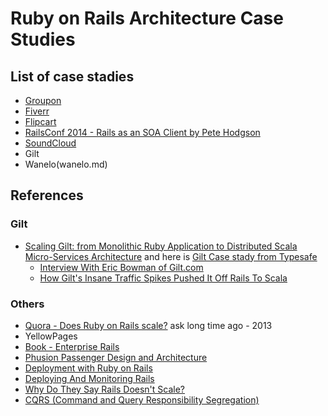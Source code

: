 # Ruby on Rails Architecture Case Studies

## List of case stadies
- [Groupon](groupon.md)
- [Fiverr](fiverr.md)
- [Flipcart](flipcart.md)
- [RailsConf 2014 - Rails as an SOA Client by Pete Hodgson](rails-as-an-soa-client-by-pete-hodgson.md)
- [SoundCloud](soubdcloud.md)
- Gilt
- Wanelo(wanelo.md)

## References

### Gilt

- [Scaling Gilt: from Monolithic Ruby Application to Distributed Scala Micro-Services Architecture](http://www.slideshare.net/InfoQ/scaling-gilt-from-monolithic-ruby-application-to-distributed-scala-microservices-architecture) and here is [Gilt Case stady from Typesafe](http://downloads.typesafe.com/website/casestudies/Gilt-Live-Case-Study-v1.3.pdf)
  - [Interview With Eric Bowman of Gilt.com](http://code.tutsplus.com/articles/interview-with-eric-bowman-of-giltcom--net-35653)
  - [How Gilt's Insane Traffic Spikes Pushed It Off Rails To Scala](http://readwrite.com/2014/05/08/gilt-eric-bowman-interview-scala-rails-jvm-reactive-platform)


### Others
- [Quora - Does Ruby on Rails scale?](http://www.quora.com/Does-Ruby-on-Rails-scale) ask long time ago - 2013
- YellowPages
- [Book - Enterprise Rails](http://dan.chak.org/enterprise-rails)
- [Phusion Passenger Design and Architecture](https://www.phusionpassenger.com/documentation/Design%20and%20Architecture.html)
- [Deployment with Ruby on Rails](http://www.slideshare.net/jweiss/deployment-with-ruby-on-rails)
- [Deploying And Monitoring Rails](http://www.slideshare.net/jweiss/deploying-and-monitoring-rails)
- [Why Do They Say Rails Doesn't Scale?](http://codefol.io/posts/why-do-they-say-rails-doesnt-scale)
- [CQRS (Command and Query Responsibility Segregation)](http://martinfowler.com/bliki/CQRS.html)
